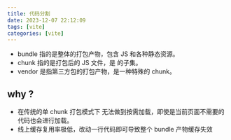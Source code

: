 ```yaml
---
title: 代码分割
date: 2023-12-07 22:12:09
tags: [vite]
categories: [vite]
---
```

- bundle 指的是整体的打包产物，包含 JS 和各种静态资源。
- chunk 指的是打包后的 JS 文件，是 的子集。
- vendor 是指第三方包的打包产物，是一种特殊的 chunk。

## why ?
- 在传统的单 chunk 打包模式下 无法做到按需加载，即使是当前页面不需要的代码也会进行加载。
- 线上缓存复用率极低，改动一行代码即可导致整个 bundle 产物缓存失效